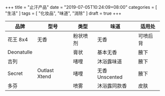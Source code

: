 +++
title = "止汗产品"
date = "2019-07-05T10:24:09+08:00"
categories = [ "生活" ]
tags = [ "化妆品", "味道", "消除" ]
draft = true
+++

| 品牌       | 型号          | 类型     | 味道           | 适用处   |
|------------|---------------|----------|----------------|----------|
| 花王 8x4   | 无香          | 粉状喷剂 | 无香           | 可喷后背 |
| Deonatulle |               | 膏状     | 基本无香       | 腋下     |
| 吉列       |               | 啫哩     | 沐浴露味道     | 腋下     |
| Secret     | Outlast Xtend | 啫哩     | 无香 Unscented | 腋下     |
| 多芬       |               | 喷雾     | 沐浴露同款香   | 皮肤     |
